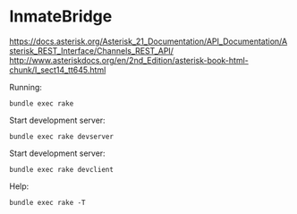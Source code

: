 # InmateBridge

https://docs.asterisk.org/Asterisk_21_Documentation/API_Documentation/Asterisk_REST_Interface/Channels_REST_API/
http://www.asteriskdocs.org/en/2nd_Edition/asterisk-book-html-chunk/I_sect14_tt645.html

Running:
```
bundle exec rake
```

Start development server:
```
bundle exec rake devserver
```

Start development server:
```
bundle exec rake devclient
```

Help:
```
bundle exec rake -T
```
